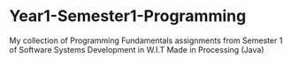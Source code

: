 # Year1-Semester1-Programming
My collection of Programming Fundamentals assignments from Semester 1 of Software Systems Development in W.I.T
Made in Processing (Java)
